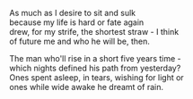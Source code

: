As much as I desire to sit and sulk\
because my life is hard or fate again\
drew, for my strife, the shortest straw - I think\
of future me and who he will be, then.

The man who'll rise in a short five years time -\
which nights defined his path from yesterday?\
Ones spent asleep, in tears, wishing for light or\
ones while wide awake he dreamt of rain.
